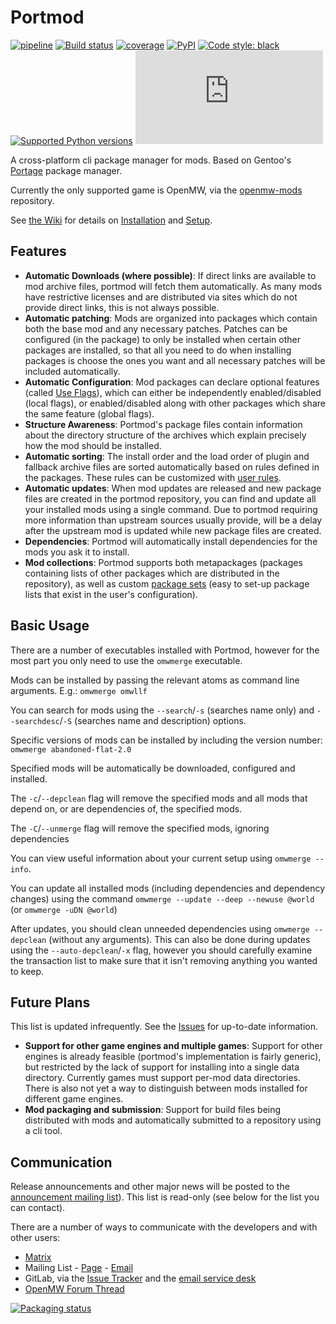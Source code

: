 # Portmod
[![pipeline](https://gitlab.com/portmod/portmod/badges/master/pipeline.svg)](https://gitlab.com/portmod/portmod/-/commits/master)
[![Build status](https://ci.appveyor.com/api/projects/status/73nlk92oj22jbyfj/branch/master?svg=true&passingText=Windows%20OK&failingText=windows%20failed)](https://ci.appveyor.com/project/portmod/portmod/branch/master)
[![coverage](https://gitlab.com/portmod/portmod/badges/master/coverage.svg)](https://gitlab.com/portmod/portmod/-/commits/master)
[![PyPI](https://img.shields.io/pypi/v/portmod)](https://pypi.org/project/portmod/)
[![Code style: black](https://img.shields.io/badge/code%20style-black-000000.svg)](https://github.com/psf/black)
[![Supported Python
versions](https://img.shields.io/pypi/pyversions/portmod.svg)](https://pypi.org/project/portmod/)
[![Chat](https://img.shields.io/matrix/portmod:matrix.org)](https://matrix.to/#/!kUmwclOKJPyTSXmXyQ:matrix.org?via=matrix.org)

A cross-platform cli package manager for mods. Based on Gentoo's [Portage](https://wiki.gentoo.org/wiki/Portage) package manager.

Currently the only supported game is OpenMW, via the [openmw-mods](https://gitlab.com/portmod/openmw-mods) repository.

See [the Wiki](https://gitlab.com/portmod/portmod/wikis/home) for details on [Installation](https://gitlab.com/portmod/portmod/wikis/Installation/Installation) and [Setup](https://gitlab.com/portmod/portmod/wikis/Setup).

## Features

- **Automatic Downloads (where possible)**: If direct links are available to mod archive files, portmod will fetch them automatically. As many mods have restrictive licenses and are distributed via sites which do not provide direct links, this is not always possible.
- **Automatic patching**: Mods are organized into packages which contain both the base mod and any necessary patches. Patches can be configured (in the package) to only be installed when certain other packages are installed, so that all you need to do when installing packages is choose the ones you want and all necessary patches will be included automatically.
- **Automatic Configuration**: Mod packages can declare optional features (called [Use Flags](https://gitlab.com/portmod/portmod/-/wikis/configuration/use-flags)), which can either be independently enabled/disabled (local flags), or enabled/disabled along with other packages which share the same feature (global flags).
- **Structure Awareness**: Portmod's package files contain information about the directory structure of the archives which explain precisely how the mod should be installed.
- **Automatic sorting**: The install order and the load order of plugin and fallback archive files are sorted automatically based on rules defined in the packages. These rules can be customized with [user rules](https://gitlab.com/portmod/portmod/-/wikis/configuration/user-sorting-rules).
- **Automatic updates**: When mod updates are released and new package files are created in the portmod repository, you can find and update all your installed mods using a single command. Due to portmod requiring more information than upstream sources usually provide, will be a delay after the upstream mod is updated while new package files are created.
- **Dependencies**: Portmod will automatically install dependencies for the mods you ask it to install.
- **Mod collections**: Portmod supports both metapackages (packages containing lists of other packages which are distributed in the repository), as well as custom [package sets](https://gitlab.com/portmod/portmod/-/wikis/configuration/sets) (easy to set-up package lists that exist in the user's configuration).

## Basic Usage

There are a number of executables installed with Portmod, however for the most part you only need to use the `omwmerge` executable.

Mods can be installed by passing the relevant atoms as command line arguments. E.g.:
`omwmerge omwllf`

You can search for mods using the `--search`/`-s` (searches name only) and `--searchdesc`/`-S` (searches name and description) options.

Specific versions of mods can be installed by including the version number: `omwmerge abandoned-flat-2.0`

Specified mods will be automatically be downloaded, configured and installed.

The `-c`/`--depclean` flag will remove the specified mods and all mods that depend on, or are dependencies of, the specified mods.

The `-C`/`--unmerge` flag will remove the specified mods, ignoring dependencies

You can view useful information about your current setup using `omwmerge --info`.

You can update all installed mods (including dependencies and dependency changes) using the command `omwmerge --update --deep --newuse @world` (or `omwmerge -uDN @world`)

After updates, you should clean unneeded dependencies using `omwmerge --depclean` (without any arguments). This can also be done during updates using the `--auto-depclean`/`-x` flag, however you should carefully examine the transaction list to make sure that it isn't removing anything you wanted to keep.

## Future Plans

This list is updated infrequently. See the [Issues](https://gitlab.com/portmod/portmod/-/issues) for up-to-date information.

- **Support for other game engines and multiple games**: Support for other engines is already feasible (portmod's implementation is fairly generic), but restricted by the lack of support for installing into a single data directory. Currently games must support per-mod data directories. There is also not yet a way to distinguish between mods installed for different game engines.
- **Mod packaging and submission**: Support for build files being distributed with mods and automatically submitted to a repository using a cli tool.

## Communication

Release announcements and other major news will be posted to the [announcement mailing list](https://lists.sr.ht/~bmw/portmod-announce)). This list is read-only (see below for the list you can contact).

There are a number of ways to communicate with the developers and with other users:

- [Matrix](https://matrix.to/#/+portmod:matrix.org)
- Mailing List - [Page](https://lists.sr.ht/~bmw/portmod) - [Email](mailto:~bmw/portmod@lists.sr.ht)
- GitLab, via the [Issue Tracker](https://gitlab.com/portmod/portmod/-/issues) and the [email service desk](mailto:incoming+portmod-portmod-9660349-issue-@incoming.gitlab.com)
- [OpenMW Forum Thread](https://forum.openmw.org/viewtopic.php?f=40&t=5875)

[![Packaging status](https://repology.org/badge/vertical-allrepos/portmod.svg)](https://repology.org/project/portmod/versions)
